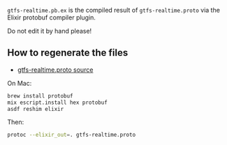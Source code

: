 `gtfs-realtime.pb.ex` is the compiled result of `gtfs-realtime.proto` via the Elixir protobuf compiler plugin.

Do not edit it by hand please!

## How to regenerate the files

* [gtfs-realtime.proto source](https://raw.githubusercontent.com/google/transit/master/gtfs-realtime/proto/gtfs-realtime.proto)

On Mac:

```sh
brew install protobuf
mix escript.install hex protobuf
asdf reshim elixir
```

Then:

```sh
protoc --elixir_out=. gtfs-realtime.proto
```
